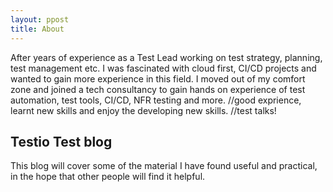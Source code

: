 ```yaml
---
layout: ppost
title: About
---
```


After years of experience as a Test Lead working on test strategy, planning, test management etc. I was fascinated with cloud first, CI/CD projects and wanted to gain more experience in this field.
I moved out of my comfort zone and joined a tech consultancy to gain hands on experience of test automation, test tools, CI/CD, NFR testing and more.
//good exprience, learnt new skills and enjoy the developing new skills.
//test talks!


## Testio Test blog

This blog will cover some of the material I have found useful and practical, in the hope that other people will find it helpful.

